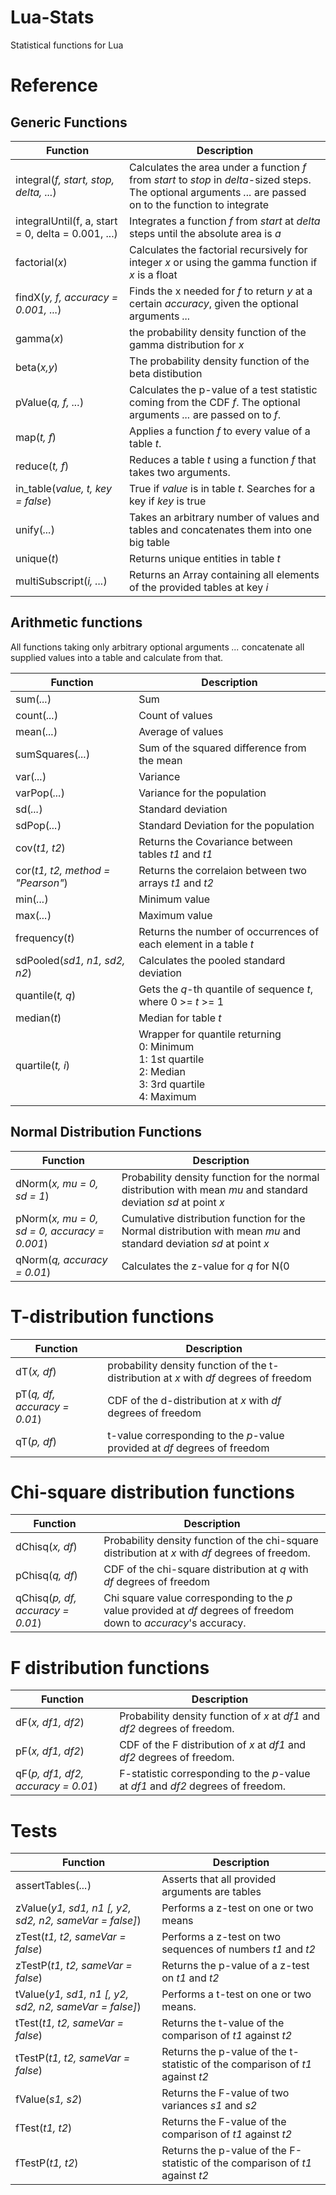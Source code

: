 # Lua-Stats
Statistical functions for Lua
# Reference
## Generic Functions
Function|Description
---|---
integral(*f, start, stop, delta, ...*)|Calculates the area under a function *f* from *start* to *stop* in *delta*-sized steps. The optional arguments *...* are passed on to the function to integrate
integralUntil(f, a, start = 0, delta = 0.001, ...)|Integrates a function *f* from *start* at *delta* steps until the absolute area is *a*
factorial(*x*)|Calculates the factorial recursively for integer *x* or using the gamma function if *x* is a float
findX(*y, f, accuracy = 0.001, ...*)|Finds the x needed for *f* to return *y* at a certain *accuracy*, given the optional arguments *...*
gamma(*x*)|the probability density function of the gamma distribution for *x*
beta(*x,y*)|The probability density function of the beta distibution
pValue(*q, f, ...*)| Calculates the p-value of a test statistic coming from the CDF *f*. The optional arguments *...* are passed on to *f*.
map(*t, f*)|Applies a function *f* to every value of a table *t*.
reduce(*t, f*)|Reduces a table *t* using a function *f* that takes two arguments.
in_table(*value, t, key = false*)|True if *value* is in table *t*. Searches for a key if *key* is true
unify(*...*)|Takes an arbitrary number of values and tables and concatenates them into one big table
unique(*t*)|Returns unique entities in table *t*
multiSubscript(*i, ...*)|Returns an Array containing all elements of the provided tables at key *i*

## Arithmetic functions
All functions taking only arbitrary optional arguments *...* concatenate all supplied values into a table and calculate from that.  

Function|Description
---|---
sum(*...*)|Sum
count(*...*)|Count of values
mean(*...*)|Average of values
sumSquares(*...*)|Sum of the squared difference from the mean
var(*...*)|Variance
varPop(*...*)|Variance for the population
sd(*...*)|Standard deviation
sdPop(*...*)|Standard Deviation for the population
cov(*t1, t2*)|Returns the Covariance between tables *t1* and *t1*
cor(*t1, t2, method = "Pearson"*)|Returns the correlaion between two arrays *t1* and *t2*
min(*...*)|Minimum value
max(*...*)|Maximum value
frequency(*t*)|Returns the number of occurrences of each element in a table *t*
sdPooled(*sd1, n1, sd2, n2*)|Calculates the pooled standard deviation
quantile(*t, q*)|Gets the *q*-th quantile of sequence *t*, where 0 >= *t* >= 1
median(*t*)|Median for table *t*
quartile(*t, i*)|Wrapper for quantile returning<br>0: Minimum<br>1: 1st quartile<br>2: Median<br>3: 3rd quartile<br>4: Maximum

## Normal Distribution Functions
Function|Description
---|---
dNorm(*x, mu = 0, sd = 1*)|Probability density function for the normal distribution with mean *mu* and standard deviation *sd* at point *x*
pNorm(*x, mu = 0, sd = 0, accuracy = 0.001*)|Cumulative distribution function for the Normal distribution with mean *mu* and standard deviation *sd* at point *x*
qNorm(*q, accuracy = 0.01*)| Calculates the z-value for *q* for N(0|1)

# T-distribution functions
Function|Description
---|---
dT(*x, df*)|probability density function of the t-distribution at *x* with *df* degrees of freedom
pT(*q, df, accuracy = 0.01*)|CDF of the d-distribution at *x* with *df* degrees of freedom
qT(*p, df*)|t-value corresponding to the *p*-value provided at *df* degrees of freedom

# Chi-square distribution functions
Function|Description
---|---
dChisq(*x, df*)|Probability density function of the chi-square distribution at *x* with *df* degrees of freedom.
pChisq(*q, df*)|CDF of the chi-square distribution at *q* with *df* degrees of freedom
qChisq(*p, df, accuracy = 0.01*)|Chi square value corresponding to the *p* value provided at *df* degrees of freedom down to *accuracy*'s accuracy.

# F distribution functions
Function|Description
---|---
dF(*x, df1, df2*)|Probability density function of *x* at *df1* and *df2* degrees of freedom.
pF(*x, df1, df2*)|CDF of the F distribution of *x* at *df1* and *df2* degrees of freedom.
qF(*p, df1, df2, accuracy = 0.01*)|F-statistic corresponding to the *p*-value at *df1* and *df2* degrees of freedom.

# Tests
Function|Description
---|---
assertTables(*...*)|Asserts that all provided arguments are tables
zValue(*y1, sd1, n1 [, y2, sd2, n2, sameVar = false]*)|Performs a z-test on one or two means
zTest(*t1, t2, sameVar = false*)|Performs a z-test on two sequences of numbers *t1* and *t2*
zTestP(*t1, t2, sameVar = false*)|Returns the p-value of a z-test on *t1* and *t2*
tValue(*y1, sd1, n1 [, y2, sd2, n2, sameVar = false]*)|Performs a t-test on one or two means.
tTest(*t1, t2, sameVar = false*)|Returns the t-value of the comparison of *t1* against *t2*
tTestP(*t1, t2, sameVar = false*)|Returns the p-value of the t-statistic of the comparison of *t1* against *t2*
fValue(*s1, s2*)|Returns the F-value of two variances *s1* and *s2*
fTest(*t1, t2*)|Returns the F-value of the comparison of *t1* against *t2*
fTestP(*t1, t2*)|Returns the p-value of the F-statistic of the comparison of *t1* against *t2*